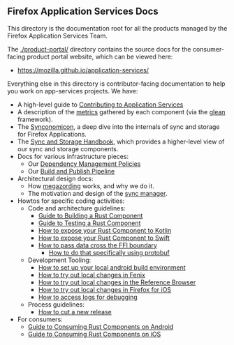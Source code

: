 ## Firefox Application Services Docs

This directory is the documentation root for all the products managed by the
Firefox Application Services Team.

The [./product-portal/](product-portal) directory contains the source docs for
the consumer-facing product portal website, which can be viewed here:

  * https://mozilla.github.io/application-services/
  
Everything else in this directory is contributor-facing documentation to help
you work on app-services projects.  We have:

  * A high-level guide to [Contributing to Application Services](./contributing.md)
  * A description of the [metrics](./metrics/README.md) gathered by each component
    (via the [glean](https://mozilla.github.io/glean/) framework).
  * The [Synconomicon](https://mozilla.github.io/application-services/synconomicon/), a deep dive into the internals of sync and storage for Firefox Applications.
  * The [Sync and Storage Handbook](https://mozilla.github.io/application-services/sync-storage-handbook/index.html), which provides a higher-level view of our sync and storage components.
  * Docs for various infrastructure pieces:
    * Our [Dependency Management Policies](./dependency-management.md)
    * Our [Build and Publish Pipeline](./build-and-publish-pipeline.md)
  * Architectural design docs:
    * How [megazording](./design/megazords.md) works, and why we do it.
    * The motivation and design of the [sync manager](./design/sync-manager.md).
  * Howtos for specific coding activities:
    * Code and architecture guidelines:
      * [Guide to Building a Rust Component](./howtos/building-a-rust-component.md)
      * [Guide to Testing a Rust Component](./howtos/testing-a-rust-component.md)
      * [How to expose your Rust Component to Kotlin](./howtos/exposing-rust-components-to-kotlin.md)
      * [How to expose your Rust Component to Swift](./howtos/exposing-rust-components-to-swift.md)
      * [How to pass data cross the FFI boundary](./howtos/when-to-use-what-in-the-ffi.md)
        * [How to do that specifically using protobuf](./howtos/passing-protobuf-data-over-ffi.md)
    * Development Tooling:
      * [How to set up your local android build environment](./howtos/setup-android-build-environment.md)
      * [How to try out local changes in Fenix](./howtos/locally-published-components-in-fenix.md)
      * [How to try out local changes in the Reference Browser](./howtos/working-with-reference-browser.md)
      * [How to try out local changes in Firefox for iOS](./howtos/locally-published-components-in-ios.md)
      * [How to access logs for debugging](./logging.md)
    * Process guidelines:
      * [How to cut a new release](./howtos/cut-a-new-release.md)
  * For consumers:
    * [Guide to Consuming Rust Components on Android](./howtos/consuming-rust-components-on-android.md)
    * [Guide to Consuming Rust Components on iOS](./howtos/consuming-rust-components-on-ios.md)
